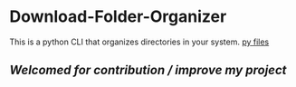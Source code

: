 
# Download-Folder-Organizer
This is a python CLI that organizes directories in your system.
[py files](/blue-adiroffice-desk-organizers-accessories-501-30-blu-64_600.jpg)
## *Welcomed for contribution / improve my project*
